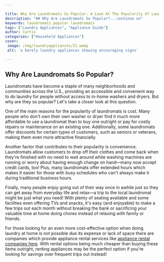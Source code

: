 ```yaml
---

title: Why Are Laundromats So Popular: A Look At The Popularity Of Laundromats
description: "## Why Are Laundromats So Popular?...continue on"
keywords: laundromats popular laundromats
tags: ["Laundry Appliances", "Appliance Guide"]
author: Curtis
categories: ["Household Appliances"]
cover: 
 image: /img/laundryappliances/21.webp
 alt: 'a barely laundry appliances showing encouraging signs'

---
```


## Why Are Laundromats So Popular? 
Laundromats have become a staple of many neighborhoods and communities across the U.S., providing an accessible and convenient way to do laundry for people without access to in-home washers and dryers. But why are they so popular? Let's take a closer look at this question. 

One of the main reasons for the popularity of laundromats is cost. Many people who don't own their own washer or dryer find it much more affordable to use a laundromat than to buy one outright or pay for costly repairs or maintenance on an existing one. Additionally, some laundromats offer discounts for certain types of customers, such as seniors or veterans, making them even more attractive financially. 

Another factor that contributes to their popularity is convenience. Laundromats allow customers to drop off their clothes and come back when they're finished with no need to wait around while washing machines are running or worry about having enough change on hand—many now accept credit cards, too! Plus, many laundromats offer extended hours which makes it easier for those with busy schedules who can't always make it during traditional business hours. 

 Finally, many people enjoy going out of their way once in awhile just so they can get away from everyday life and relax—a trip to the local laundromat might be just what you need! With plenty of seating available and some facilities even offering TVs and snacks, it's easy (and enjoyable) to make a few trips out each month without breaking the bank or sacrificing your valuable time at home doing chores instead of relaxing with family or friends. 

 For those looking for an even more cost-effective option when doing laundry at home is not possible due its expense or lack of space there are companies which provide appliance rental services like [appliance rental companies here](./pages/appliance-rental). With rental options being much cheaper than buying these items outright, renting appliances may be the perfect option if you're looking for savings over frequent trips out instead!
